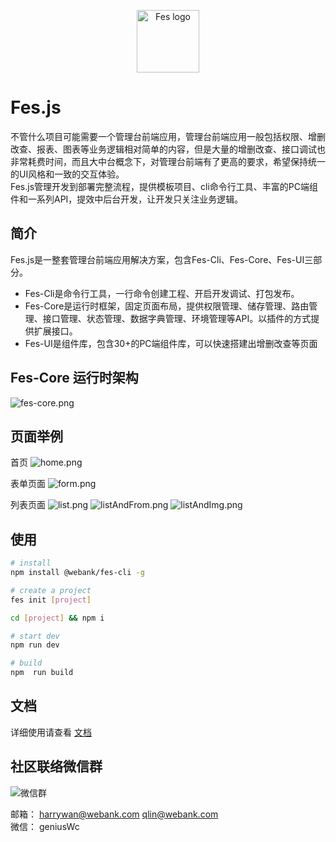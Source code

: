  <p align="center"><a href="https://webank.gitee.io/fes.js/" target="_blank" rel="noopener noreferrer"><img width="100" src="https://i.loli.net/2020/08/31/FB6zZyPEW5cVDAC.jpg" alt="Fes logo"></a></p>


# Fes.js
不管什么项目可能需要一个管理台前端应用，管理台前端应用一般包括权限、增删改查、报表、图表等业务逻辑相对简单的内容，但是大量的增删改查、接口调试也非常耗费时间，而且大中台概念下，对管理台前端有了更高的要求，希望保持统一的UI风格和一致的交互体验。     
Fes.js管理开发到部署完整流程，提供模板项目、cli命令行工具、丰富的PC端组件和一系列API，提效中后台开发，让开发只关注业务逻辑。


## 简介
Fes.js是一整套管理台前端应用解决方案，包含Fes-Cli、Fes-Core、Fes-UI三部分。
- Fes-Cli是命令行工具，一行命令创建工程、开启开发调试、打包发布。
- Fes-Core是运行时框架，固定页面布局，提供权限管理、储存管理、路由管理、接口管理、状态管理、数据字典管理、环境管理等API。以插件的方式提供扩展接口。
- Fes-UI是组件库，包含30+的PC端组件库，可以快速搭建出增删改查等页面

## Fes-Core 运行时架构
![fes-core.png](https://i.loli.net/2020/08/31/EGRcloxSnm41NeC.png)

## 页面举例

首页
![home.png](https://i.loli.net/2020/08/31/iDJ26GHcyZ9kpoh.png)

表单页面
![form.png](https://i.loli.net/2020/08/31/tjpM83vVo4KYN7x.png)

列表页面
![list.png](https://i.loli.net/2020/08/31/MHaOBf6xWXgzyRQ.png)
![listAndFrom.png](https://i.loli.net/2020/08/31/qXQgspFZkAmKW2H.png)
![listAndImg.png](https://i.loli.net/2020/08/31/ryQhUSTH5ZMdYVi.png)

## 使用

```bash
# install
npm install @webank/fes-cli -g

# create a project
fes init [project]

cd [project] && npm i

# start dev
npm run dev

# build
npm  run build
```

## 文档

详细使用请查看 [文档](https://webank.gitee.io/fes.js/)


## 社区联络微信群
![微信群](https://i.loli.net/2020/09/03/ovOCxkaS4lf5A2j.jpg)      

邮箱： harrywan@webank.com qlin@webank.com      
微信： geniusWc